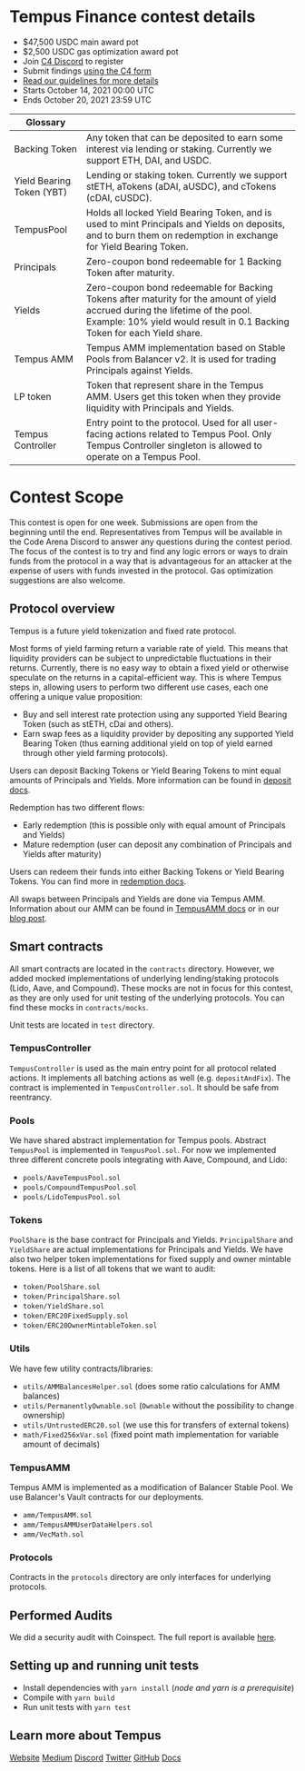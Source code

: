 # Tempus Finance contest details
- $47,500 USDC main award pot
- $2,500 USDC gas optimization award pot
- Join [C4 Discord](https://discord.gg/EY5dvm3evD) to register
- Submit findings [using the C4 form](https://code423n4.com/2021-10-tempus-finance-contest/submit)
- [Read our guidelines for more details](https://docs.code4rena.com/roles/wardens)
- Starts October 14, 2021 00:00 UTC
- Ends October 20, 2021 23:59 UTC

| Glossary| |
|-------------------------------|------------------------------------------------------|
| Backing Token | Any token that can be deposited to earn some interest via lending or staking. Currently we support ETH, DAI, and USDC. |
| Yield Bearing Token (YBT) | Lending or staking token. Currently we support stETH, aTokens (aDAI, aUSDC), and cTokens (cDAI, cUSDC). |
| TempusPool | Holds all locked Yield Bearing Token, and is used to mint Principals and Yields on deposits, and to burn them on redemption in exchange for Yield Bearing Token. |
| Principals | Zero-coupon bond redeemable for 1 Backing Token after maturity. |
| Yields | Zero-coupon bond redeemable for Backing Tokens after maturity for the amount of yield accrued during the lifetime of the pool. Example: 10% yield would result in 0.1 Backing Token for each Yield share. |
| Tempus AMM | Tempus AMM implementation based on Stable Pools from Balancer v2. It is used for trading Principals against Yields. |
| LP token | Token that represent share in the Tempus AMM. Users get this token when they provide liquidity with Principals and Yields. |
| Tempus Controller | Entry point to the protocol. Used for all user-facing actions related to Tempus Pool. Only Tempus Controller singleton is allowed to operate on a Tempus Pool. |

# Contest Scope
This contest is open for one week. Submissions are open from the beginning until the end. Representatives from Tempus will be available in the Code Arena Discord to answer any questions during the contest period. The focus of the contest is to try and find any logic errors or ways to drain funds from the protocol in a way that is advantageous for an attacker at the expense of users with funds invested in the protocol. Gas optimization suggestions are also welcome.

## Protocol overview
Tempus is a future yield tokenization and fixed rate protocol.

Most forms of yield farming return a variable rate of yield. This means that liquidity providers can be subject to unpredictable fluctuations in their returns.
Currently, there is no easy way to obtain a fixed yield or otherwise speculate on the returns in a capital-efficient way. This is where Tempus steps in, allowing users to perform two different use cases, each one offering a unique value proposition:
- Buy and sell interest rate protection using any supported Yield Bearing Token (such as stETH, cDai and others).
- Earn swap fees as a liquidity provider by depositing any supported Yield Bearing Token (thus earning additional yield on top of yield earned through other yield farming protocols).

Users can deposit Backing Tokens or Yield Bearing Tokens to mint equal amounts of Principals and Yields. More information can be found in [deposit docs](https://docs.tempus.finance/docs/tempuspool/deposit).

Redemption has two different flows:
- Early redemption (this is possible only with equal amount of Principals and Yields)
- Mature redemption (user can deposit any combination of Principals and Yields after maturity)

Users can redeem their funds into either Backing Tokens or Yield Bearing Tokens. You can find more in [redemption docs](https://docs.tempus.finance/docs/tempuspool/redemption).

All swaps between Principals and Yields are done via Tempus AMM. Information about our AMM can be found in [TempusAMM docs](https://docs.tempus.finance/docs/tempusamm) or in our [blog post](https://medium.com/tempusfinance/diving-into-tempus-amm-23a92cc6a2fc).

## Smart contracts
All smart contracts are located in the `contracts` directory. However, we added mocked implementations of underlying lending/staking protocols (Lido, Aave, and Compound). These mocks are not in focus for this contest, as they are only used for unit testing of the underlying protocols. You can find these mocks in `contracts/mocks`.

Unit tests are located in `test` directory.

### TempusController
`TempusController` is used as the main entry point for all protocol related actions. It implements all batching actions as well (e.g. `depositAndFix`). The contract is implemented in `TempusController.sol`. It should be safe from reentrancy.

### Pools
We have shared abstract implementation for Tempus pools. Abstract `TempusPool` is implemented in `TempusPool.sol`.
For now we implemented three different concrete pools integrating with Aave, Compound, and Lido:
- `pools/AaveTempusPool.sol`
- `pools/CompoundTempusPool.sol`
- `pools/LidoTempusPool.sol`

### Tokens
`PoolShare` is the base contract for Principals and Yields. `PrincipalShare` and `YieldShare` are actual implementations for Principals and Yields. We have also two helper token implementations for fixed supply and owner mintable tokens. Here is a list of all tokens that we want to audit:
- `token/PoolShare.sol`
- `token/PrincipalShare.sol`
- `token/YieldShare.sol`
- `token/ERC20FixedSupply.sol`
- `token/ERC20OwnerMintableToken.sol`

### Utils
We have few utility contracts/libraries:
- `utils/AMMBalancesHelper.sol` (does some ratio calculations for AMM balances)
- `utils/PermanentlyOwnable.sol` (`Ownable` without the possibility to change ownership)
- `utils/UntrustedERC20.sol` (we use this for transfers of external tokens)
- `math/Fixed256xVar.sol` (fixed point math implementation for variable amount of decimals)

### TempusAMM
Tempus AMM is implemented as a modification of Balancer Stable Pool. We use Balancer's Vault contracts for our deployments.
- `amm/TempusAMM.sol`
- `amm/TempusAMMUserDataHelpers.sol`
- `amm/VecMath.sol`

### Protocols

Contracts in the `protocols` directory are only interfaces for underlying protocols.

## Performed Audits
We did a security audit with Coinspect. The full report is available [here](https://www.coinspect.com/doc/Coinspect%20-%20Smart%20Contract%20Audit%20-%20Tempus%20v211013.pdf).

## Setting up and running unit tests
- Install dependencies with `yarn install` (*node and yarn is a prerequisite*)
- Compile with `yarn build`  
- Run unit tests with `yarn test`  

## Learn more about Tempus
[Website](http://tempus.finance)
[Medium](http://medium.tempus.finance)
[Discord](http://discord.tempus.finance)
[Twitter](http://twitter.tempus.finance)
[GitHub](http://github.tempus.finance)
[Docs](http://docs.tempus.finance)
